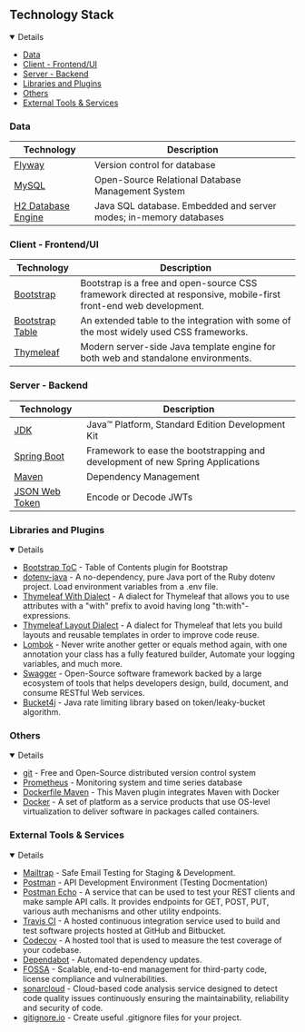 ## Technology Stack

<details open="open">
	<ul>
		<li><a href="#data">Data</a></li>
		<li><a href="#client---frontend-ui">Client - Frontend/UI</a></li>
		<li><a href="#server---backend">Server - Backend</a></li>
		<li><a href="#libraries-and-plugins">Libraries and Plugins</a></li>
		<li><a href="#others">Others</a></li>
		<li><a href="#external-tools---services">External Tools &amp; Services</a></li>
	</ul>
</details>

### Data

|                 Technology                                               |                              Description                        |
|--------------------------------------------------------------------------|-----------------------------------------------------------------|
|<a href="https://flywaydb.org/">Flyway</a>                                |Version control for database                                     |
|<a href="https://www.mysql.com/">MySQL</a>                                |Open-Source Relational Database Management System                |
|<a href="https://www.h2database.com/html/main.html">H2 Database Engine</a>|Java SQL database. Embedded and server modes; in-memory databases|

### Client - Frontend/UI

|                 Technology                               |                                           Description                                                           |
|----------------------------------------------------------|-----------------------------------------------------------------------------------------------------------------|
|<a href="https://getbootstrap.com/">Bootstrap</a>         |Bootstrap is a free and open-source CSS framework directed at responsive, mobile-first front-end web development.|
|<a href="https://bootstrap-table.com/">Bootstrap Table</a>|An extended table to the integration with some of the most widely used CSS frameworks.                           |
|<a href="https://www.thymeleaf.org/">Thymeleaf</a>        |Modern server-side Java template engine for both web and standalone environments.                                |

### Server - Backend

|                                            Technology                                               |                              Description                                     |
|-----------------------------------------------------------------------------------------------------|------------------------------------------------------------------------------|
|<a href="http://www.oracle.com/technetwork/java/javase/downloads/jdk8-downloads-2133151.html">JDK</a>|Java™ Platform, Standard Edition Development Kit                              |
|<a href="https://spring.io/projects/spring-boot">Spring Boot</a>                                     |Framework to ease the bootstrapping and development of new Spring Applications|
|<a href="https://maven.apache.org/">Maven</a>                                                        |Dependency Management                                                         |
|<a href="https://www.jsonwebtoken.io/">JSON Web Token</a>                                            |Encode or Decode JWTs                                                         |

###  Libraries and Plugins

<details open="open">
   <ul>
      <li><a href="https://afeld.github.io/bootstrap-toc/">Bootstrap ToC</a> - Table of Contents plugin for Bootstrap</li>
	  <li><a href="https://github.com/cdimascio/dotenv-java">dotenv-java</a> - A no-dependency, pure Java port of the Ruby dotenv project. Load environment variables from a .env file.</li>
      <li><a href="https://github.com/Antibrumm/thymeleaf-extras-with-dialect">Thymeleaf With Dialect</a> - A dialect for Thymeleaf that allows you to use attributes with a &quot;with&quot; prefix to avoid having long &quot;th:with&quot;-expressions.</li>
      <li><a href="https://github.com/ultraq/thymeleaf-layout-dialect">Thymeleaf Layout Dialect</a> - A dialect for Thymeleaf that lets you build layouts and reusable templates in order to improve code reuse.</li>
      <li><a href="https://projectlombok.org/">Lombok</a> - Never write another getter or equals method again, with one annotation your class has a fully featured builder, Automate your logging variables, and much more.</li>
      <li><a href="https://swagger.io/">Swagger</a> - Open-Source software framework backed by a large ecosystem of tools that helps developers design, build, document, and consume RESTful Web services.</li>
      <li><a href="https://github.com/vladimir-bukhtoyarov/bucket4j">Bucket4j</a> - Java rate limiting library based on token/leaky-bucket algorithm.</li>
   </ul>
</details>

### Others 

<details open="open">
   <ul>
      <li><a href="https://git-scm.com/">git</a> - Free and Open-Source distributed version control system</li>
      <li><a href="https://prometheus.io/">Prometheus</a> - Monitoring system and time series database</li>
	  <li><a href="https://github.com/spotify/dockerfile-maven">Dockerfile Maven</a> - This Maven plugin integrates Maven with Docker</li>
      <li><a href="https://www.docker.com/">Docker</a> - A set of platform as a service products that use OS-level virtualization to deliver software in packages called containers.</li>
   </ul>
</details>

### External Tools & Services

<details open="open">
   <ul>
      <li><a href="https://mailtrap.io/">Mailtrap</a> - Safe Email Testing for Staging &amp; Development.</li>
      <li><a href="https://www.getpostman.com/">Postman</a> - API Development Environment (Testing Docmentation)</li>
      <li><a href="https://docs.postman-echo.com/?version=latest">Postman Echo</a> - A service that can be used to test your REST clients and make sample API calls. It provides endpoints for GET, POST, PUT, various auth mechanisms and other utility endpoints.</li>
      <li><a href="https://travis-ci.org/github/Spring-Boot-Framework/Spring-Boot-Application-Template">Travis CI</a> - A hosted continuous integration service used to build and test software projects hosted at GitHub and Bitbucket.</li>
      <li><a href="https://codecov.io/gh/Spring-Boot-Framework/Spring-Boot-Application-Template">Codecov</a> - A hosted tool that is used to measure the test coverage of your codebase.</li>
      <li><a href="https://dependabot.com/">Dependabot</a> - Automated dependency updates.</li>
      <li><a href="https://fossa.com/">FOSSA</a> - Scalable, end-to-end management for third-party code, license compliance and vulnerabilities.</li>
      <li><a href="https://sonarcloud.io/dashboard?id=Spring-Boot-Framework_Spring-Boot-Application-Template">sonarcloud</a> - Cloud-based code analysis service designed to detect code quality issues continuously ensuring the maintainability, reliability and security of code.</li>
      <li><a href="https://www.toptal.com/developers/gitignore/api/java,eclipse,intellij">gitignore.io</a> - Create useful .gitignore files for your project.</li>
   </ul>
</details>